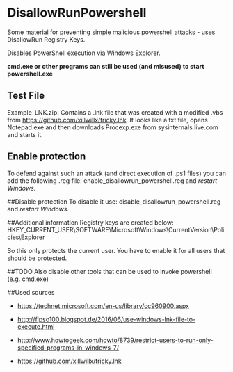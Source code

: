 # DisallowRunPowershell
Some material for preventing simple malicious powershell attacks - uses DisallowRun Registry Keys.

Disables PowerShell execution via Windows Explorer.

**cmd.exe or other programs can still be used (and misused) to start powershell.exe**

## Test File
Example_LNK.zip: Contains a .lnk file that was created with a modified .vbs from https://github.com/xillwillx/tricky.lnk. It looks like a txt file, opens Notepad.exe and then downloads Procexp.exe from sysinternals.live.com and starts it.

## Enable protection
To defend against such an attack (and direct execution of .ps1 files) you can add the following .reg file:  	enable_disallowrun_powershell.reg and _restart Windows_.

##Disable protection
To disable it use: disable_disallowrun_powershell.reg and _restart Windows_.

##Additional information
Registry keys are created below: HKEY_CURRENT_USER\SOFTWARE\Microsoft\Windows\CurrentVersion\Policies\Explorer

So this only protects the current user. You have to enable it for all users that should be protected.

##TODO
Also disable other tools that can be used to invoke powershell (e.g. cmd.exe)

##Used sources
* https://technet.microsoft.com/en-us/library/cc960900.aspx

* http://fipso100.blogspot.de/2016/06/use-windows-lnk-file-to-execute.html

* http://www.howtogeek.com/howto/8739/restrict-users-to-run-only-specified-programs-in-windows-7/

* https://github.com/xillwillx/tricky.lnk
